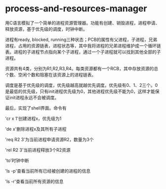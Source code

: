 # process-and-resources-manager

用C语言模拟了一个简单的进程资源管理器。功能有创建、销毁进程，进程申请、释放资源，基于优先级的调度，时钟中断。

进程有ready, blocked, running三种状态；PCB的属性有父进程，子进程，兄弟进程，占用的资源链表，进程状态等，其中我将进程的兄弟进程维护成一个循环链表。进程的子进程节点指向某个子进程，通过一个子进程就可以找到其他全部的子进程。

资源共有4类，分别为R1,R2,R3,R4。每类资源都有一个RCB，其中存放资源的总个数、空闲个数和阻塞在该资源上的进程链表。

调度是基于优先级的调度，优先级越高就越优先调度。优先级有0、1、2三个。0是最低的优先级，只有init进程优先级为0，其他进程优先级不能为0，这样才能保证init进程永远不会被调度。

最后，实现了shell界面。命令有

'cr x 1'创建进程x，优先级为1

'de x'删除进程x及其所有子进程

'req R2 3'为当前进程申请资源R2，数量为3个

'rel R2 3'当前进程释放3个R2资源

'to'时钟中断

'ls -p'查看当前所有已经被创建的进程的信息

'ls -r'查看当前所有资源的信息
